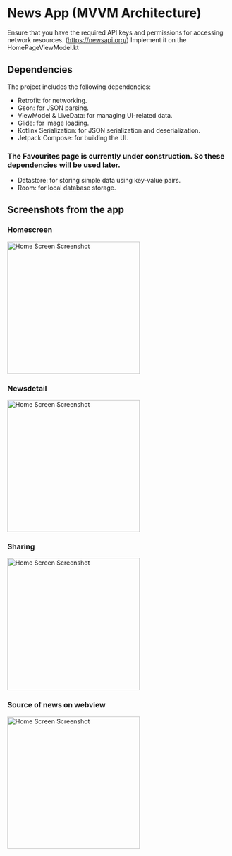 # News App (MVVM Architecture)

Ensure that you have the required API keys and permissions for accessing network resources. (https://newsapi.org/)
Implement it on the HomePageViewModel.kt

## Dependencies
The project includes the following dependencies:
  - Retrofit: for networking.
  - Gson: for JSON parsing.
  - ViewModel & LiveData: for managing UI-related data.
  - Glide: for image loading.
  - Kotlinx Serialization: for JSON serialization and deserialization.
  - Jetpack Compose: for building the UI.

### The Favourites page is currently under construction. So these dependencies will be used later.
  - Datastore: for storing simple data using key-value pairs.
  - Room: for local database storage.

## Screenshots from the app

### Homescreen

<img src="https://i.imgur.com/HKeotLx.png" alt="Home Screen Screenshot" width="300"/>

### Newsdetail

<img src="https://i.imgur.com/RQYD4jh.png" alt="Home Screen Screenshot" width="300"/>

### Sharing
<img src="https://i.imgur.com/ssrqP3a.png" alt="Home Screen Screenshot" width="300"/>

### Source of news on webview
<img src="https://i.imgur.com/i3N1Gbh.png" alt="Home Screen Screenshot" width="300"/>
